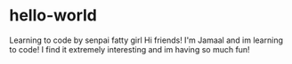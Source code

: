 # hello-world
Learning to code by senpai fatty girl
Hi friends!
I'm Jamaal and im learning to code! I find it extremely interesting and im having so much fun!
